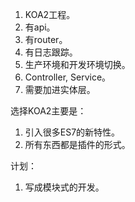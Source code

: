 1. KOA2工程。
2. 有api。
3. 有router。
4. 有日志跟踪。
5. 生产环境和开发环境切换。
6. Controller, Service。
7. 需要加进实体层。



选择KOA2主要是：
1. 引入很多ES7的新特性。
2. 所有东西都是插件的形式。


计划：
1. 写成模块式的开发。
